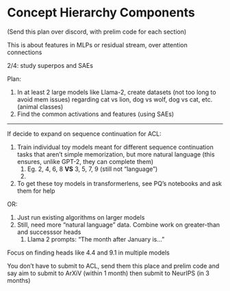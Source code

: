 # Concept Hierarchy Components

(Send this plan over discord, with prelim code for each section)

This is about features in MLPs or residual stream, over attention connections

2/4: study superpos and SAEs

Plan:

1. In at least 2 large models like Llama-2, create datasets (not too long to avoid mem issues) regarding cat vs lion, dog vs wolf, dog vs cat, etc. (animal classes)
2. Find the common activations and features (using SAEs) 

---

If decide to expand on sequence continuation for ACL:

1. Train individual toy models meant for different sequence continuation tasks that aren’t simple memorization, but more natural language (this ensures, unlike GPT-2, they can complete them)
    1. Eg. 2, 4, 6, 8 **VS** 3, 5, 7, 9 (still not “language”)
    2. 
2. To get these toy models in transformerlens, see PQ’s notebooks and ask them for help

OR:

1. Just run existing algorithms on larger models
2. Still, need more “natural language” data. Combine work on greater-than and successsor heads
    1. Llama 2 prompts: “The month after January is…”

Focus on finding heads like 4.4 and 9.1 in multiple models

You don’t have to submit to ACL, send them this place and prelim code and say aim to submit to ArXiV (within 1 month) then submit to NeurIPS (in 3 months)